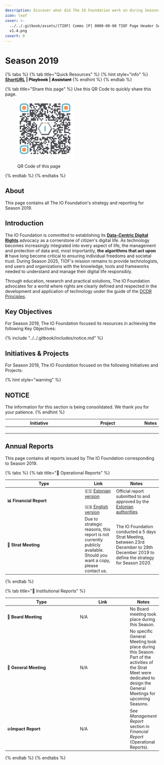 ```yaml
---
description: Discover what did The IO Foundation work on during Seasons 2019.
icon: leaf
cover: >-
  ../../.gitbook/assets/[TIOF] Comms [P] 0000-00-00 TIOF Page Header Season XXX
  v1.4.png
coverY: 0
---
```


# Season 2019

{% tabs %}
{% tab title="Quick Resources" %}
{% hint style="info" %}
[**ShortURL**](https://short.theiofoundation.org/TIOFSeason2019) **|&#x20;**~~**Playbook**~~**&#x20;|&#x20;**~~**Assistant**~~
{% endhint %}
{% endtab %}

{% tab title="Share this page" %}
Use this QR Code to quickly share this page.

<figure><img src="../../.gitbook/assets/[TIOF] Comms [P] 0000-00-00 TIOF QR Code Season 2019 XXX v1.0.png" alt="" width="188"><figcaption><p>QR Code of this page</p></figcaption></figure>
{% endtab %}
{% endtabs %}

## About

This page contains all The IO Foundation's strategy and reporting for Season 2019.

## Introduction

The IO Foundation is committed to establishing its [**Data-Centric Digital Rights**](https://tiof.click/DCDRAdvocacy) advocacy as a cornerstone of citizen's digital life. As technology becomes increasingly integrated into every aspect of life, the management and protection of data and, most importantly, **the algorithms that act upon it** have long become critical to ensuring individual freedoms and societal trust. During Season 2025, TIOF's mission remains to provide technologists, end users and organizations with the knowledge, tools and frameworks needed to understand and manage their digital life responsibly.

Through education, research and practical solutions, The IO Foundation advocates for a world where rights are clearly defined and respected in the development and application of technology under the guide of the [DCDR Principles](https://tiof.click/DCDRPrinciples).

## Key Objectives

For Season 2019, The IO Foundation focused its resources in achieving the following Key Objectives:

{% include "../../.gitbook/includes/notice.md" %}

## Initiatives & Projects

For Season 2019, The IO Foundation focused on the following Initiatives and Projects:

{% hint style="warning" %}
## NOTICE

The information for this section is being consolidated. We thank you for your patience.
{% endhint %}

<table><thead><tr><th width="283">Initiative</th><th width="293">Project</th><th>Notes</th></tr></thead><tbody><tr><td></td><td></td><td></td></tr><tr><td></td><td></td><td></td></tr><tr><td></td><td></td><td></td></tr><tr><td></td><td></td><td></td></tr></tbody></table>

## Annual Reports

This page contains all reports issued by The IO Foundation corresponding to Season 2019.

{% tabs %}
{% tab title="📘 Operational Reports" %}
<table><thead><tr><th width="240">Type</th><th>Link</th><th>Notes</th></tr></thead><tbody><tr><td><strong>📊 Financial Report</strong></td><td><span data-gb-custom-inline data-tag="emoji" data-code="1f1ea-1f1ea">🇪🇪</span> <a href="https://short.theiofoundation.org/TIOFAR2019EST">Estonian version</a><br><br><span data-gb-custom-inline data-tag="emoji" data-code="1f1ec-1f1e7">🇬🇧</span> <a href="https://short.theiofoundation.org/TIOFAR2019ENG">English version</a></td><td>Official report submitted to and approved by the <a href="https://ariregister.rik.ee/eng">Estonian authorities</a>.</td></tr><tr><td><strong>📑 Strat Meeting</strong></td><td>Due to strategic reasons, this report is not currently publicly available.<br>Should you want a copy, please contact us.</td><td>The IO Foundation conducted a 5 days Strat Meeting, between 23rd December to 28th December 2019 to define the strategy for Season 2020.</td></tr></tbody></table>
{% endtab %}

{% tab title="📕 Institutional Reports" %}
<table><thead><tr><th width="236">Type</th><th width="158">Link</th><th>Notes</th></tr></thead><tbody><tr><td>📙 <strong>Board Meeting</strong></td><td>N/A</td><td>No Board meeting took place during this Season.</td></tr><tr><td><strong>📗 General Meeting</strong></td><td>N/A</td><td>No specific General Meeting took place during this Season. Part of the activities of the Strat Meet were dedicated to design the General Meetings for upcoming Seasons.</td></tr><tr><td><strong>💥Impact Report</strong></td><td>N/A</td><td>See <em>Management Report</em> section in <em>Financial Report</em> (Operational Reports).</td></tr></tbody></table>
{% endtab %}
{% endtabs %}
